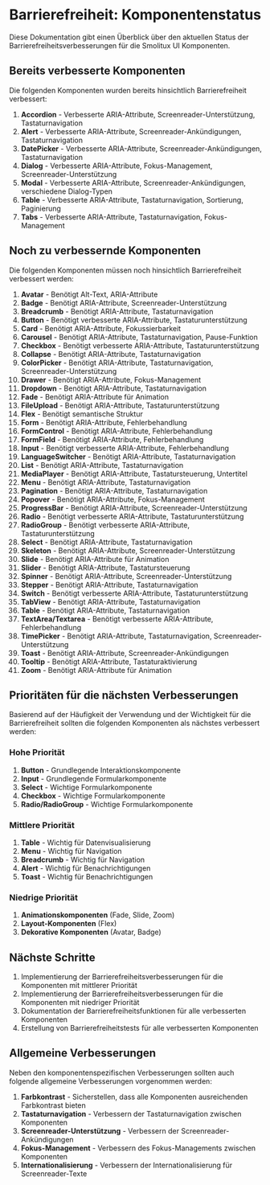 # Barrierefreiheit: Komponentenstatus

Diese Dokumentation gibt einen Überblick über den aktuellen Status der Barrierefreiheitsverbesserungen für die Smolitux UI Komponenten.

## Bereits verbesserte Komponenten

Die folgenden Komponenten wurden bereits hinsichtlich Barrierefreiheit verbessert:

1. **Accordion** - Verbesserte ARIA-Attribute, Screenreader-Unterstützung, Tastaturnavigation
2. **Alert** - Verbesserte ARIA-Attribute, Screenreader-Ankündigungen, Tastaturnavigation
3. **DatePicker** - Verbesserte ARIA-Attribute, Screenreader-Ankündigungen, Tastaturnavigation
4. **Dialog** - Verbesserte ARIA-Attribute, Fokus-Management, Screenreader-Unterstützung
5. **Modal** - Verbesserte ARIA-Attribute, Screenreader-Ankündigungen, verschiedene Dialog-Typen
6. **Table** - Verbesserte ARIA-Attribute, Tastaturnavigation, Sortierung, Paginierung
7. **Tabs** - Verbesserte ARIA-Attribute, Tastaturnavigation, Fokus-Management

## Noch zu verbessernde Komponenten

Die folgenden Komponenten müssen noch hinsichtlich Barrierefreiheit verbessert werden:

1. **Avatar** - Benötigt Alt-Text, ARIA-Attribute
2. **Badge** - Benötigt ARIA-Attribute, Screenreader-Unterstützung
3. **Breadcrumb** - Benötigt ARIA-Attribute, Tastaturnavigation
4. **Button** - Benötigt verbesserte ARIA-Attribute, Tastaturunterstützung
5. **Card** - Benötigt ARIA-Attribute, Fokussierbarkeit
6. **Carousel** - Benötigt ARIA-Attribute, Tastaturnavigation, Pause-Funktion
7. **Checkbox** - Benötigt verbesserte ARIA-Attribute, Tastaturunterstützung
8. **Collapse** - Benötigt ARIA-Attribute, Tastaturnavigation
9. **ColorPicker** - Benötigt ARIA-Attribute, Tastaturnavigation, Screenreader-Unterstützung
10. **Drawer** - Benötigt ARIA-Attribute, Fokus-Management
11. **Dropdown** - Benötigt ARIA-Attribute, Tastaturnavigation
12. **Fade** - Benötigt ARIA-Attribute für Animation
13. **FileUpload** - Benötigt ARIA-Attribute, Tastaturunterstützung
14. **Flex** - Benötigt semantische Struktur
15. **Form** - Benötigt ARIA-Attribute, Fehlerbehandlung
16. **FormControl** - Benötigt ARIA-Attribute, Fehlerbehandlung
17. **FormField** - Benötigt ARIA-Attribute, Fehlerbehandlung
18. **Input** - Benötigt verbesserte ARIA-Attribute, Fehlerbehandlung
18. **LanguageSwitcher** - Benötigt ARIA-Attribute, Tastaturnavigation
19. **List** - Benötigt ARIA-Attribute, Tastaturnavigation
20. **MediaPlayer** - Benötigt ARIA-Attribute, Tastatursteuerung, Untertitel
21. **Menu** - Benötigt ARIA-Attribute, Tastaturnavigation
22. **Pagination** - Benötigt ARIA-Attribute, Tastaturnavigation
23. **Popover** - Benötigt ARIA-Attribute, Fokus-Management
24. **ProgressBar** - Benötigt ARIA-Attribute, Screenreader-Unterstützung
25. **Radio** - Benötigt verbesserte ARIA-Attribute, Tastaturunterstützung
26. **RadioGroup** - Benötigt verbesserte ARIA-Attribute, Tastaturunterstützung
27. **Select** - Benötigt ARIA-Attribute, Tastaturnavigation
28. **Skeleton** - Benötigt ARIA-Attribute, Screenreader-Unterstützung
29. **Slide** - Benötigt ARIA-Attribute für Animation
30. **Slider** - Benötigt ARIA-Attribute, Tastatursteuerung
31. **Spinner** - Benötigt ARIA-Attribute, Screenreader-Unterstützung
32. **Stepper** - Benötigt ARIA-Attribute, Tastaturnavigation
33. **Switch** - Benötigt verbesserte ARIA-Attribute, Tastaturunterstützung
34. **TabView** - Benötigt ARIA-Attribute, Tastaturnavigation
35. **Table** - Benötigt ARIA-Attribute, Tastaturnavigation
36. **TextArea/Textarea** - Benötigt verbesserte ARIA-Attribute, Fehlerbehandlung
37. **TimePicker** - Benötigt ARIA-Attribute, Tastaturnavigation, Screenreader-Unterstützung
38. **Toast** - Benötigt ARIA-Attribute, Screenreader-Ankündigungen
39. **Tooltip** - Benötigt ARIA-Attribute, Tastaturaktivierung
40. **Zoom** - Benötigt ARIA-Attribute für Animation

## Prioritäten für die nächsten Verbesserungen

Basierend auf der Häufigkeit der Verwendung und der Wichtigkeit für die Barrierefreiheit sollten die folgenden Komponenten als nächstes verbessert werden:

### Hohe Priorität
1. **Button** - Grundlegende Interaktionskomponente
2. **Input** - Grundlegende Formularkomponente
3. **Select** - Wichtige Formularkomponente
4. **Checkbox** - Wichtige Formularkomponente
5. **Radio/RadioGroup** - Wichtige Formularkomponente

### Mittlere Priorität
1. **Table** - Wichtig für Datenvisualisierung
2. **Menu** - Wichtig für Navigation
3. **Breadcrumb** - Wichtig für Navigation
4. **Alert** - Wichtig für Benachrichtigungen
5. **Toast** - Wichtig für Benachrichtigungen

### Niedrige Priorität
1. **Animationskomponenten** (Fade, Slide, Zoom)
2. **Layout-Komponenten** (Flex)
3. **Dekorative Komponenten** (Avatar, Badge)

## Nächste Schritte

1. Implementierung der Barrierefreiheitsverbesserungen für die Komponenten mit mittlerer Priorität
2. Implementierung der Barrierefreiheitsverbesserungen für die Komponenten mit niedriger Priorität
3. Dokumentation der Barrierefreiheitsfunktionen für alle verbesserten Komponenten
4. Erstellung von Barrierefreiheitstests für alle verbesserten Komponenten

## Allgemeine Verbesserungen

Neben den komponentenspezifischen Verbesserungen sollten auch folgende allgemeine Verbesserungen vorgenommen werden:

1. **Farbkontrast** - Sicherstellen, dass alle Komponenten ausreichenden Farbkontrast bieten
2. **Tastaturnavigation** - Verbessern der Tastaturnavigation zwischen Komponenten
3. **Screenreader-Unterstützung** - Verbessern der Screenreader-Ankündigungen
4. **Fokus-Management** - Verbessern des Fokus-Managements zwischen Komponenten
5. **Internationalisierung** - Verbessern der Internationalisierung für Screenreader-Texte